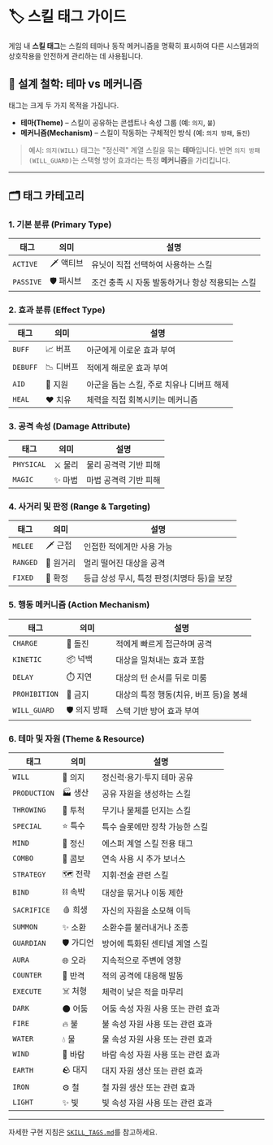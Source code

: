 # 🏷️ 스킬 태그 가이드

게임 내 **스킬 태그**는 스킬의 테마나 동작 메커니즘을 명확히 표시하여 다른 시스템과의 상호작용을 안전하게 관리하는 데 사용됩니다.

## 🎯 설계 철학: 테마 vs 메커니즘

태그는 크게 두 가지 목적을 가집니다.

* **테마(Theme)** – 스킬이 공유하는 콘셉트나 속성 그룹 (예: `의지`, `불`)
* **메커니즘(Mechanism)** – 스킬이 작동하는 구체적인 방식 (예: `의지 방패`, `돌진`)

> 예시: `의지(WILL)` 태그는 "정신력" 계열 스킬을 묶는 **테마**입니다. 반면 `의지 방패(WILL_GUARD)`는 스택형 방어 효과라는 특정 **메커니즘**을 가리킵니다.

---

## 🗂️ 태그 카테고리

### 1. 기본 분류 (Primary Type)

| 태그 | 의미 | 설명 |
| --- | --- | --- |
| `ACTIVE` | 🗡️ 액티브 | 유닛이 직접 선택하여 사용하는 스킬 |
| `PASSIVE` | 🛡️ 패시브 | 조건 충족 시 자동 발동하거나 항상 적용되는 스킬 |

### 2. 효과 분류 (Effect Type)

| 태그 | 의미 | 설명 |
| --- | --- | --- |
| `BUFF` | 📈 버프 | 아군에게 이로운 효과 부여 |
| `DEBUFF` | 📉 디버프 | 적에게 해로운 효과 부여 |
| `AID` | 🤝 지원 | 아군을 돕는 스킬, 주로 치유나 디버프 해제 |
| `HEAL` | ❤️ 치유 | 체력을 직접 회복시키는 메커니즘 |

### 3. 공격 속성 (Damage Attribute)

| 태그 | 의미 | 설명 |
| --- | --- | --- |
| `PHYSICAL` | ⚔️ 물리 | 물리 공격력 기반 피해 |
| `MAGIC` | ✨ 마법 | 마법 공격력 기반 피해 |

### 4. 사거리 및 판정 (Range & Targeting)

| 태그 | 의미 | 설명 |
| --- | --- | --- |
| `MELEE` | 🗡️ 근접 | 인접한 적에게만 사용 가능 |
| `RANGED` | 🏹 원거리 | 멀리 떨어진 대상을 공격 |
| `FIXED` | 🎯 확정 | 등급 상성 무시, 특정 판정(치명타 등)을 보장 |

### 5. 행동 메커니즘 (Action Mechanism)

| 태그 | 의미 | 설명 |
| --- | --- | --- |
| `CHARGE` | 🏃 돌진 | 적에게 빠르게 접근하며 공격 |
| `KINETIC` | 📦 넉백 | 대상을 밀쳐내는 효과 포함 |
| `DELAY` | ⏱️ 지연 | 대상의 턴 순서를 뒤로 미룸 |
| `PROHIBITION` | 🚫 금지 | 대상의 특정 행동(치유, 버프 등)을 봉쇄 |
| `WILL_GUARD` | 🛡️ 의지 방패 | 스택 기반 방어 효과 부여 |

### 6. 테마 및 자원 (Theme & Resource)

| 태그 | 의미 | 설명 |
| --- | --- | --- |
| `WILL` | 💪 의지 | 정신력·용기·투지 테마 공유 |
| `PRODUCTION` | 🏭 생산 | 공유 자원을 생성하는 스킬 |
| `THROWING` | 🎯 투척 | 무기나 물체를 던지는 스킬 |
| `SPECIAL` | ⭐ 특수 | 특수 슬롯에만 장착 가능한 스킬 |
| `MIND` | 🧠 정신 | 에스퍼 계열 스킬 전용 태그 |
| `COMBO` | 🔗 콤보 | 연속 사용 시 추가 보너스 |
| `STRATEGY` | 🗺️ 전략 | 지휘·전술 관련 스킬 |
| `BIND` | ⛓️ 속박 | 대상을 묶거나 이동 제한 |
| `SACRIFICE` | 🩸 희생 | 자신의 자원을 소모해 이득 |
| `SUMMON` | ✨ 소환 | 소환수를 불러내거나 조종 |
| `GUARDIAN` | 🛡️ 가디언 | 방어에 특화된 센티넬 계열 스킬 |
| `AURA` | 🌐 오라 | 지속적으로 주변에 영향 |
| `COUNTER` | 🔁 반격 | 적의 공격에 대응해 발동 |
| `EXECUTE` | ☠️ 처형 | 체력이 낮은 적을 마무리 |
| `DARK` | 🌑 어둠 | 어둠 속성 자원 사용 또는 관련 효과 |
| `FIRE` | 🔥 불 | 불 속성 자원 사용 또는 관련 효과 |
| `WATER` | 💧 물 | 물 속성 자원 사용 또는 관련 효과 |
| `WIND` | 💨 바람 | 바람 속성 자원 사용 또는 관련 효과 |
| `EARTH` | 🪨 대지 | 대지 자원 생산 또는 관련 효과 |
| `IRON` | ⚙️ 철 | 철 자원 생산 또는 관련 효과 |
| `LIGHT` | ✨ 빛 | 빛 속성 자원 사용 또는 관련 효과 |

---

자세한 구현 지침은 [`SKILL_TAGS.md`](./SKILL_TAGS.md)를 참고하세요.

